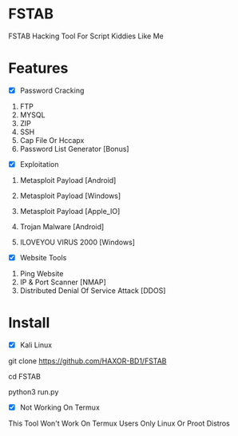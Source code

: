 # FSTAB

FSTAB Hacking Tool For Script Kiddies Like Me

# Features

- [x] Password Cracking
1. FTP
2. MYSQL
3. ZIP
4. SSH
5. Cap File Or Hccapx
6. Password List Generator [Bonus]

- [x] Exploitation 
1. Metasploit Payload [Android]
2. Metasploit Payload [Windows]
3. Metasploit Payload [Apple_IO]

3. Trojan Malware [Android]
4. ILOVEYOU VIRUS 2000 [Windows]

- [x] Website Tools
1. Ping Website
2. IP & Port Scanner [NMAP]
3. Distributed Denial Of Service Attack [DDOS]

# Install 

- [x] Kali Linux

git clone https://github.com/HAXOR-BD1/FSTAB

cd FSTAB 

python3 run.py

- [x] Not Working On Termux

This Tool Won't Work On Termux Users Only Linux Or Proot Distros

